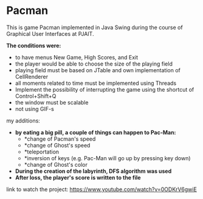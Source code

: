 # Pacman

This is game Pacman implemented in Java Swing during the course of Graphical User Interfaces at PJAIT.


**The conditions were:**
* to have menus New Game, High Scores, and Exit
* the player would be able to choose the size of the playing field
* playing field must be based on JTable and own implementation of CellRenderer
* all moments related to time must be implemented using Threads
* Implement the possibility of interrupting the game using the shortcut of Control+Shift+Q
* the window must be scalable
* not using GIF-s

my additions:

* **by eating a big pill, a couple of things can happen to Pac-Man:**
  * *change of Pacman's speed
  * *change of Ghost's speed
  * *teleportation
  * *inversion of keys (e.g. Pac-Man will go up by pressing key down)
  * *change of Ghost's color
* **During the creation of the labyrinth, DFS algorithm was used**
* **After loss, the player's score is written to the file**


link to watch the project:
https://www.youtube.com/watch?v=0ODKrV6gwiE
